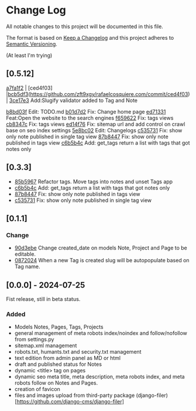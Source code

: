 # Change Log

All notable changes to this project will be documented in this file.

The format is based on [Keep a Changelog](http://keepachangelog.com/)
and this project adheres to [Semantic Versioning](http://semver.org/).

(At least I'm trying)

## [0.5.12]

[a7fa1f2](https://github.com/zft9xgy/rafaelcosquiere.com/commit/a7fa1f2) | [ced4f03] |[bcb5df3](https://github.com/zft9xgy/rafaelcosquiere.com/commit/bcb5df3)(https://github.com/zft9xgy/rafaelcosquiere.com/commit/ced4f03) | [3ce17e3](https://github.com/zft9xgy/rafaelcosquiere.com/commit/3ce17e3) Add:Slugify validator added to Tag and Note

[b8bd03f](https://github.com/zft9xgy/rafaelcosquiere.com/commit/b8bd03f) Edit: TODO.md
[b01d7d2](https://github.com/zft9xgy/rafaelcosquiere.com/commit/b01d7d2) Fix: Change home page
[ed71331](https://github.com/zft9xgy/rafaelcosquiere.com/commit/ed71331) Feat:Open the website to the search engines
[f659622](https://github.com/zft9xgy/rafaelcosquiere.com/commit/f659622) Fix: tags views
[cb8347c](https://github.com/zft9xgy/rafaelcosquiere.com/commit/cb8347c) Fix: tags views
[ed14f76](https://github.com/zft9xgy/rafaelcosquiere.com/commit/ed14f76) Fix: sitemap url and add control on crawl base on seo index settings
[5e8bc02](https://github.com/zft9xgy/rafaelcosquiere.com/commit/5e8bc02) Edit: Changelogs
[c535731](https://github.com/zft9xgy/rafaelcosquiere.com/commit/c535731) Fix: show only note published in single tag view
[87b8447](https://github.com/zft9xgy/rafaelcosquiere.com/commit/87b8447) Fix: show only note published in tags view
[c6b5b4c](https://github.com/zft9xgy/rafaelcosquiere.com/commit/c6b5b4c) Add: get_tags return a list with tags that got notes only

## [0.3.3]

- [85b5967](https://github.com/zft9xgy/rafaelcosquiere.com/commit/85b59677335eb269470d4074d80b99cb013038f6) Refactor tags. Move tags into notes and unset Tags app
- [c6b5b4c](https://github.com/zft9xgy/rafaelcosquiere.com/commit/c6b5b4c8e11485f9088c813c0ce9dc1e7468efd0) Add: get_tags return a list with tags that got notes only
- [87b8447](https://github.com/zft9xgy/rafaelcosquiere.com/commit/87b8447a5ad48aa83a2dc50c1fa1d62402f25960) Fix: show only note published in tags view
- [c535731](https://github.com/zft9xgy/rafaelcosquiere.com/commit/c5357312d88b4a56321cfc06f820f8629e16dcf9) Fix: show only note published in single tag view

## [0.1.1]

### Change

- [90d3ebe](https://github.com/zft9xgy/rafaelcosquiere.com/commit/90d3ebeae66a63424505e48d34f705447c3f076e) Change created_date on models Note, Project and Page to be editable.
- [0872024](https://github.com/zft9xgy/rafaelcosquiere.com/commit/0872024fc51e92e182b90813e7b274887218da51) When a new Tag is created slug will be autopopulate based on Tag name.

## [0.0.0] - 2024-07-25

Fist release, still in beta status.

### Added

- Models Notes, Pages, Tags, Projects
- general management of meta robots index/noindex and follow/nofollow from settings.py
- sitemap.xml management
- robots.txt, humants.txt and security.txt management
- text edition from admin panel as MD or html
- draft and published status for Notes
- dynamic \<title\> tag on pages
- dynamic seo meta title, meta description, meta robots index, and meta robots follow on Notes and Pages.
- creation of favicon
- files and images upload from third-party package (django-filer)[https://github.com/django-cms/django-filer]
